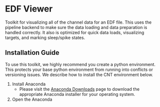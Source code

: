 # EDF Viewer

Toolkit for visualizing all of the channel data for an EDF file. This uses the pipeline backend to make sure the data loading and data preparation is handled correctly. It also is optimized for quick data loads, visualizing targets, and marking sleep/spike states.

## Installation Guide

To use this toolkit, we highly recommend you create a python environment. This protects your base python environment from running into conflicts or versioning issues. We describe how to install the CNT environment below.

1. Install Anaconda
    - Please visit the [Anaconda Downloads](https://www.anaconda.com/download) page to download the appropriate Anaconda installer for your operating system. 
2. Open the Anaconda 
